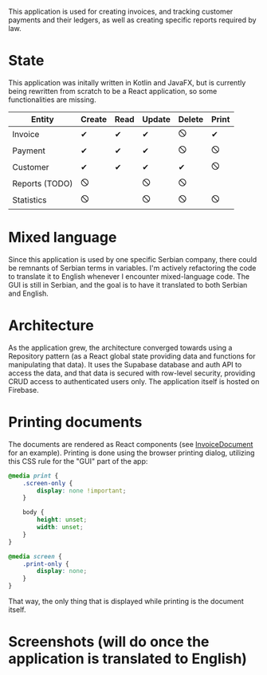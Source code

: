 This application is used for creating invoices, and tracking customer payments and their ledgers, as well as creating
specific reports required by law.

# State
This application was initally written in Kotlin and JavaFX, but is currently being rewritten from scratch to be a React application,
so some functionalities are missing.

| Entity         | Create | Read | Update | Delete | Print |
|----------------|--------|------|--------|--------|-------|
| Invoice        | ✔      | ✔    | ✔      | 🛇     | ✔     |
| Payment        | ✔      | ✔    | ✔      | 🛇     | 🛇    |
| Customer       | ✔      | ✔    | ✔      | ✔      | 🛇    |
| Reports (TODO) | 🛇     |      | 🛇     | 🛇     |       |
| Statistics     | 🛇     |      | 🛇     | 🛇     | 🛇    |

# Mixed language
Since this application is used by one specific Serbian company, there could be remnants of Serbian terms in variables.
I'm actively refactoring the code to translate it to English whenever I encounter mixed-language code. The GUI is still
in Serbian, and the goal is to have it translated to both Serbian and English.

# Architecture
As the application grew, the architecture converged towards using a Repository pattern (as a React global state providing data
and functions for manipulating that data). It uses the Supabase database and auth API to access the data, and that data
is secured with row-level security, providing CRUD access to authenticated users only. The application itself is hosted
on Firebase.

# Printing documents
The documents are rendered as React components (see [InvoiceDocument](https://github.com/aleksandar-stefanovic/bio-light-web/blob/master/src/document/InvoiceDocument.tsx)
for an example). Printing is done using the browser printing dialog, utilizing this CSS rule for the "GUI" part of the app:
```css
@media print {
    .screen-only {
        display: none !important;
    }

    body {
        height: unset;
        width: unset;
    }
}

@media screen {
    .print-only {
        display: none;
    }
}
```
That way, the only thing that is displayed while printing is the document itself.

# Screenshots (will do once the application is translated to English)
